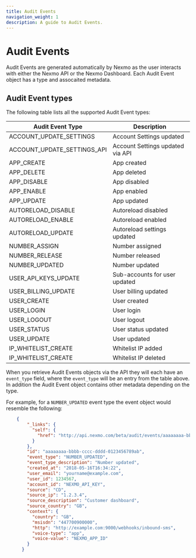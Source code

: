 ```yaml
---
title: Audit Events
navigation_weight: 1
description: A guide to Audit Events.
---
```


# Audit Events

Audit Events are generated automatically by Nexmo as the user interacts with either the Nexmo API or the Nexmo Dashboard. Each Audit Event object has a type and assocaited metadata.

## Audit Event types

The following table lists all the supported Audit Event types:

| Audit Event Type | Description |
|----|----|
| ACCOUNT_UPDATE_SETTINGS | Account Settings updated |
| ACCOUNT_UPDATE_SETTINGS_API | Account Settings updated via API |
| APP_CREATE | App created |
| APP_DELETE | App deleted |
| APP_DISABLE | App disabled |
| APP_ENABLE | App enabled |
| APP_UPDATE | App updated |
| AUTORELOAD_DISABLE | Autoreload disabled |
| AUTORELOAD_ENABLE | Autoreload enabled |
| AUTORELOAD_UPDATE | Autoreload settings updated |
| NUMBER_ASSIGN | Number assigned |
| NUMBER_RELEASE | Number released |
| NUMBER_UPDATED | Number updated |
| USER_API_KEYS_UPDATE | Sub-accounts for user updated |
| USER_BILLING_UPDATE | User billing updated |
| USER_CREATE | User created |
| USER_LOGIN | User login |
| USER_LOGOUT | User logout |
| USER_STATUS | User status updated |
| USER_UPDATE | User updated |
| IP_WHITELIST_CREATE | Whitelist IP added |
| IP_WHITELIST_CREATE | Whitelist IP deleted |

When you retrieve Audit Events objects via the API they will each have an `event_type` field, where the `event_type` will be an entry from the table above. In addition the Audit Event object contains other metadata depending on the type.

For example, for a `NUMBER_UPDATED` event type the event object would resemble the following:

``` json
    {
        "_links": {
          "self": {
            "href": "http://api.nexmo.com/beta/audit/events/aaaaaaaa-bbbb-cccc-dddd-0123456789ab"
          }
        },
        "id": "aaaaaaaa-bbbb-cccc-dddd-0123456789ab",
        "event_type": "NUMBER_UPDATED",
        "event_type_description": "Number updated",
        "created_at": "2018-05-16T16:34:22",
        "user_email": "yourname@example.com",
        "user_id": 1234567,
        "account_id": "NEXMO_API_KEY",
        "source": "CD",
        "source_ip": "1.2.3.4",
        "source_description": "Customer dashboard",
        "source_country": "GB",
        "context": {
          "country": "GB",
          "msisdn": "447700900000",
          "http": "http://example.com:9000/webhooks/inbound-sms",
          "voice-type": "app",
          "voice-value": "NEXMO_APP_ID"
        }
      }
```
